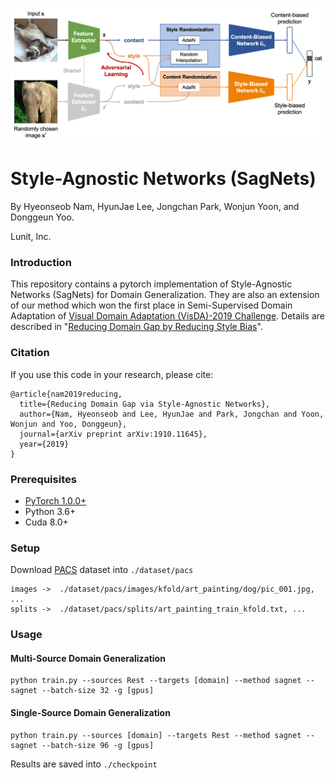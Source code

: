 ![sagnet](figs/sagnet.png)

# Style-Agnostic Networks (SagNets)
By Hyeonseob Nam, HyunJae Lee, Jongchan Park, Wonjun Yoon, and Donggeun Yoo.

Lunit, Inc.

### Introduction
This repository contains a pytorch implementation of Style-Agnostic Networks (SagNets) for Domain Generalization.
They are also an extension of our method which won the first place in Semi-Supervised Domain Adaptation of [Visual Domain Adaptation (VisDA)-2019 Challenge](https://ai.bu.edu/visda-2019/).
Details are described in "[Reducing Domain Gap by Reducing Style Bias](https://arxiv.org/abs/1910.11645)".

### Citation
If you use this code in your research, please cite:

```
@article{nam2019reducing,
  title={Reducing Domain Gap via Style-Agnostic Networks},
  author={Nam, Hyeonseob and Lee, HyunJae and Park, Jongchan and Yoon, Wonjun and Yoo, Donggeun},
  journal={arXiv preprint arXiv:1910.11645},
  year={2019}
}
```

### Prerequisites
- [PyTorch 1.0.0+](https://pytorch.org/)
- Python 3.6+
- Cuda 8.0+

### Setup
Download [PACS](http://www.eecs.qmul.ac.uk/~dl307/project_iccv2017) dataset into ```./dataset/pacs```
```
images ->  ./dataset/pacs/images/kfold/art_painting/dog/pic_001.jpg, ...
splits ->  ./dataset/pacs/splits/art_painting_train_kfold.txt, ...
```

### Usage
#### Multi-Source Domain Generalization
```
python train.py --sources Rest --targets [domain] --method sagnet --sagnet --batch-size 32 -g [gpus]
```
#### Single-Source Domain Generalization
```
python train.py --sources [domain] --targets Rest --method sagnet --sagnet --batch-size 96 -g [gpus]
```
Results are saved into ```./checkpoint```
